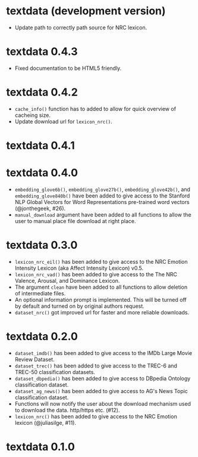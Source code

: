 # textdata (development version)

* Update path to correctly path source for NRC lexicon.

# textdata 0.4.3

* Fixed documentation to be HTML5 friendly.

# textdata 0.4.2

* `cache_info()` function has to added to allow for quick overview of cacheing size.
* Update download url for `lexicon_nrc()`.

# textdata 0.4.1

# textdata 0.4.0

* `embedding_glove6b()`, `embedding_glove27b()`, `embedding_glove42b()`, and `embedding_glove840b()` have been added to give access to the Stanford NLP Global Vectors for Word Representations pre-trained word vectors (@jonthegeek, #26).
* `manual_download` argument have been added to all functions to allow the user to manual place file download at right place.

# textdata 0.3.0

*  `lexicon_nrc_eil()` has been added to give access to the NRC Emotion Intensity Lexicon (aka Affect Intensity Lexicon) v0.5.
*  `lexicon_nrc_vad()` has been added to give access to the The NRC Valence, Arousal, and Dominance Lexicon.
* The argument `clean` have been added to all functions to allow deletion of intermediate files.
* An optional information prompt is implemented. This will be turned off by default and turned on by original authors request.
* `dataset_nrc()` got improved url for faster and more reliable downloads.

# textdata 0.2.0

* `dataset_imdb()` has been added to give access to the IMDb Large Movie Review Dataset.
* `dataset_trec()` has been added to give access to the TREC-6 and TREC-50 classification datasets.
* `dataset_dbpedia()` has been added to give access to DBpedia Ontology classification dataset.
* `dataset_ag_news()` has been added to give access to AG's News Topic classification dataset.
* Functions will now notify the user about the download mechanism used to download the data. http/https etc. (#12).
* `lexicon_nrc()` has been added to give access to the  NRC Emotion lexicon (@juliasilge, #11).

# textdata 0.1.0
